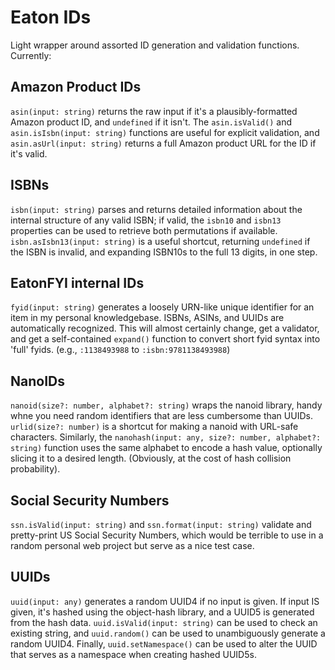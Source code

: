 # Eaton IDs

Light wrapper around assorted ID generation and validation functions. Currently:

## Amazon Product IDs

`asin(input: string)` returns the raw input if it's a plausibly-formatted Amazon product ID, and `undefined` if it isn't. The `asin.isValid()` and `asin.isIsbn(input: string)` functions are useful for explicit validation, and `asin.asUrl(input: string)` returns a full Amazon product URL for the ID if it's valid.

## ISBNs

`isbn(input: string)` parses and returns detailed information about the internal structure of any valid ISBN; if valid, the `isbn10` and `isbn13` properties can be used to retrieve both permutations if available. `isbn.asIsbn13(input: string)` is a useful shortcut, returning `undefined` if the ISBN is invalid, and expanding ISBN10s to the full 13 digits, in one step.

## EatonFYI internal IDs

`fyid(input: string)` generates a loosely URN-like unique identifier for an item in my personal knowledgebase. ISBNs, ASINs, and UUIDs are automatically recognized. This will almost certainly change, get a validator, and get a self-contained `expand()` function to convert short fyid syntax into 'full' fyids. (e.g., `:1138493988` to `:isbn:9781138493988`)

## NanoIDs

`nanoid(size?: number, alphabet?: string)` wraps the nanoid library, handy whne you need random identifiers that are less cumbersome than UUIDs. `urlid(size?: number)` is a shortcut for making a nanoid with URL-safe characters. Similarly, the `nanohash(input: any, size?: number, alphabet?: string)` function uses the same alphabet to encode a hash value, optionally slicing it to a desired length. (Obviously, at the cost of hash collision probability).

## Social Security Numbers

`ssn.isValid(input: string)` and `ssn.format(input: string)` validate and pretty-print US Social Security Numbers, which would be terrible to use in a random personal web project but serve as a nice test case.

## UUIDs

`uuid(input: any)` generates a random UUID4 if no input is given. If input IS given, it's hashed using the object-hash library, and a UUID5 is generated from the hash data. `uuid.isValid(input: string)` can be used to check an existing string, and `uuid.random()` can be used to unambiguously generate a random UUID4. Finally, `uuid.setNamespace()` can be used to alter the UUID that serves as a namespace when creating hashed UUID5s.
